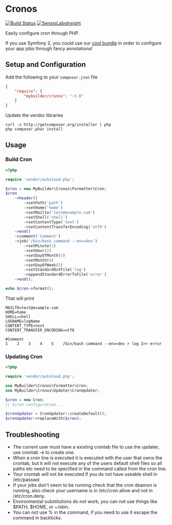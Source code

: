 # Cronos

[![Build Status](https://secure.travis-ci.org/mybuilder/cronos.svg?branch=master)](http://travis-ci.org/mybuilder/cronos) [![SensioLabsInsight](https://insight.sensiolabs.com/projects/d4fa742c-b95d-4416-8dce-7c7276bdc89b/big.png)](https://insight.sensiolabs.com/projects/d4fa742c-b95d-4416-8dce-7c7276bdc89b)

Easily configure cron through PHP.

If you use Symfony 2, you could use our [cool bundle](https://github.com/mybuilder/cronos-bundle) in order to configure your app jobs through fancy annotations!

## Setup and Configuration
Add the following to your `composer.json` file
```json
{
    "require": {
        "mybuilder/cronos": "~1.0"
    }
}
```

Update the vendor libraries

    curl -s http://getcomposer.org/installer | php
    php composer.phar install

## Usage

### Build Cron
```php
<?php

require 'vendor/autoload.php';

$cron = new MyBuilder\Cronos\Formatter\Cron;
$cron
    ->header()
        ->setPath('path')
        ->setHome('home')
        ->setMailto('test@example.com')
        ->setShell('shell')
        ->setContentType('text')
        ->setContentTransferEncoding('utf8')
    ->end()
    ->comment('Comment')
    ->job('/bin/bash command --env=dev')
        ->setMinute(1)
        ->setHour(2)
        ->setDayOfMonth(3)
        ->setMonth(4)
        ->setDayOfWeek(5)
        ->setStandardOutFile('log')
        ->appendStandardErrorToFile('error')
    ->end();

echo $cron->format();
```

That will print

    MAILTO=test@example.com
    HOME=home
    SHELL=shell
    LOGNAME=logName
    CONTENT_TYPE=text
    CONTENT_TRANSFER_ENCODING=utf8

    #Comment
    1    2    3    4    5    /bin/bash command --env=dev > log 2>> error

### Updating Cron

```php
<?php

require 'vendor/autoload.php';

use MyBuilder\Cronos\Formatter\Cron;
use MyBuilder\Cronos\Updater\CronUpdater;

$cron = new Cron;
// $cron configuration...

$cronUpdater = CronUpdater::createDefault();
$cronUpdater->replaceWith($cron);
```

## Troubleshooting

* The current user must have a existing crontab file to use the updater, use crontab -e to create one.
* When a cron line is executed it is executed with the user that owns the crontab, but it will not execute any of the users default shell files so all paths etc need to be specified in the command called from the cron line.
* Your crontab will not be executed if you do not have useable shell in /etc/passwd
* If your jobs don't seem to be running check that the cron deamon is running, also check your username is in /etc/cron.allow and not in /etc/cron.deny.
* Environmental substitutions do not work, you can not use things like $PATH, $HOME, or ~/sbin.
* You can not use % in the command, if you need to use it escape the command in backticks.
